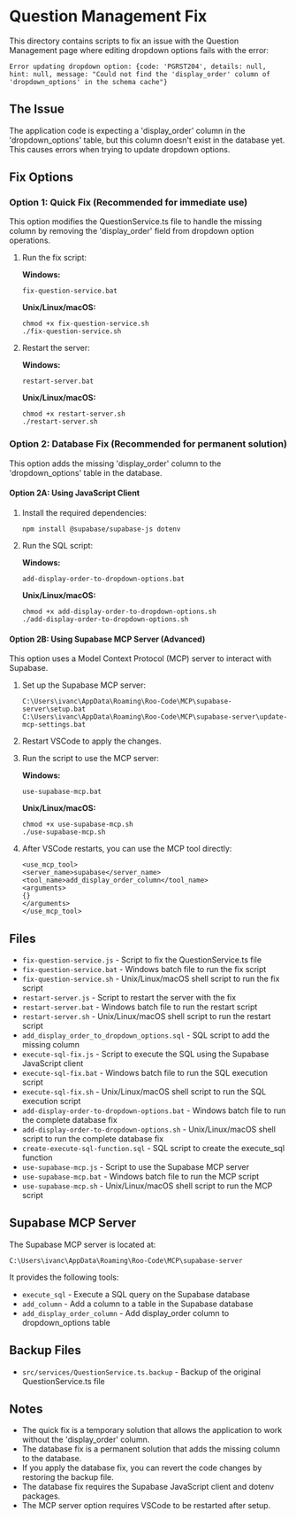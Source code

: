 # Question Management Fix

This directory contains scripts to fix an issue with the Question Management page where editing dropdown options fails with the error:

```
Error updating dropdown option: {code: 'PGRST204', details: null, hint: null, message: "Could not find the 'display_order' column of 'dropdown_options' in the schema cache"}
```

## The Issue

The application code is expecting a 'display_order' column in the 'dropdown_options' table, but this column doesn't exist in the database yet. This causes errors when trying to update dropdown options.

## Fix Options

### Option 1: Quick Fix (Recommended for immediate use)

This option modifies the QuestionService.ts file to handle the missing column by removing the 'display_order' field from dropdown option operations.

1. Run the fix script:

   **Windows:**
   ```
   fix-question-service.bat
   ```

   **Unix/Linux/macOS:**
   ```
   chmod +x fix-question-service.sh
   ./fix-question-service.sh
   ```

2. Restart the server:

   **Windows:**
   ```
   restart-server.bat
   ```

   **Unix/Linux/macOS:**
   ```
   chmod +x restart-server.sh
   ./restart-server.sh
   ```

### Option 2: Database Fix (Recommended for permanent solution)

This option adds the missing 'display_order' column to the 'dropdown_options' table in the database.

#### Option 2A: Using JavaScript Client

1. Install the required dependencies:
   ```
   npm install @supabase/supabase-js dotenv
   ```

2. Run the SQL script:

   **Windows:**
   ```
   add-display-order-to-dropdown-options.bat
   ```

   **Unix/Linux/macOS:**
   ```
   chmod +x add-display-order-to-dropdown-options.sh
   ./add-display-order-to-dropdown-options.sh
   ```

#### Option 2B: Using Supabase MCP Server (Advanced)

This option uses a Model Context Protocol (MCP) server to interact with Supabase.

1. Set up the Supabase MCP server:
   ```
   C:\Users\ivanc\AppData\Roaming\Roo-Code\MCP\supabase-server\setup.bat
   C:\Users\ivanc\AppData\Roaming\Roo-Code\MCP\supabase-server\update-mcp-settings.bat
   ```

2. Restart VSCode to apply the changes.

3. Run the script to use the MCP server:

   **Windows:**
   ```
   use-supabase-mcp.bat
   ```

   **Unix/Linux/macOS:**
   ```
   chmod +x use-supabase-mcp.sh
   ./use-supabase-mcp.sh
   ```

4. After VSCode restarts, you can use the MCP tool directly:

   ```
   <use_mcp_tool>
   <server_name>supabase</server_name>
   <tool_name>add_display_order_column</tool_name>
   <arguments>
   {}
   </arguments>
   </use_mcp_tool>
   ```

## Files

- `fix-question-service.js` - Script to fix the QuestionService.ts file
- `fix-question-service.bat` - Windows batch file to run the fix script
- `fix-question-service.sh` - Unix/Linux/macOS shell script to run the fix script
- `restart-server.js` - Script to restart the server with the fix
- `restart-server.bat` - Windows batch file to run the restart script
- `restart-server.sh` - Unix/Linux/macOS shell script to run the restart script
- `add_display_order_to_dropdown_options.sql` - SQL script to add the missing column
- `execute-sql-fix.js` - Script to execute the SQL using the Supabase JavaScript client
- `execute-sql-fix.bat` - Windows batch file to run the SQL execution script
- `execute-sql-fix.sh` - Unix/Linux/macOS shell script to run the SQL execution script
- `add-display-order-to-dropdown-options.bat` - Windows batch file to run the complete database fix
- `add-display-order-to-dropdown-options.sh` - Unix/Linux/macOS shell script to run the complete database fix
- `create-execute-sql-function.sql` - SQL script to create the execute_sql function
- `use-supabase-mcp.js` - Script to use the Supabase MCP server
- `use-supabase-mcp.bat` - Windows batch file to run the MCP script
- `use-supabase-mcp.sh` - Unix/Linux/macOS shell script to run the MCP script

## Supabase MCP Server

The Supabase MCP server is located at:
```
C:\Users\ivanc\AppData\Roaming\Roo-Code\MCP\supabase-server
```

It provides the following tools:
- `execute_sql` - Execute a SQL query on the Supabase database
- `add_column` - Add a column to a table in the Supabase database
- `add_display_order_column` - Add display_order column to dropdown_options table

## Backup Files

- `src/services/QuestionService.ts.backup` - Backup of the original QuestionService.ts file

## Notes

- The quick fix is a temporary solution that allows the application to work without the 'display_order' column.
- The database fix is a permanent solution that adds the missing column to the database.
- If you apply the database fix, you can revert the code changes by restoring the backup file.
- The database fix requires the Supabase JavaScript client and dotenv packages.
- The MCP server option requires VSCode to be restarted after setup.